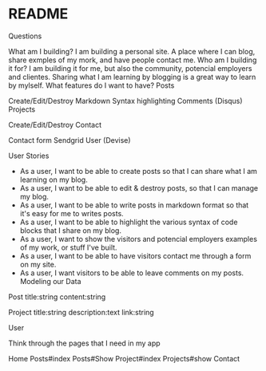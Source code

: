 # README
Questions

What am I building? I am building a personal site. A place where I can blog, share exmples of my mork, and have people contact me.
Who am I building it for? I am building it for me, but also the community, potencial employers and clientes. Sharing what I am learning by blogging is a great way to learn by mylself.
What features do I want to have?
Posts

Create/Edit/Destroy
Markdown
Syntax highlighting
Comments (Disqus)
Projects

Create/Edit/Destroy
Contact

Contact form
Sendgrid
User (Devise)

User Stories

- As a user, I want to be able to create posts so that I can share what I am learning on my blog.
- As a user, I want to be able to edit & destroy posts, so that I can manage my blog.
- As a user, I want to be able to write posts in markdown format so that it's easy for me to writes posts.
- As a user, I want to be able to highlight the various syntax of code blocks that I share on my blog.
- As a user, I want to show the visitors and potencial employers examples of my work, or stuff I've built.
- As a user, I want to be able to have visitors contact me through a form on my site.
- As a user, I want visitors to be able to leave comments on my posts.
Modeling our Data

Post title:string content:string

Project title:string description:text link:string

User

Think through the pages that I need in my app

Home
Posts#index
Posts#Show
Project#index
Projects#show
Contact
